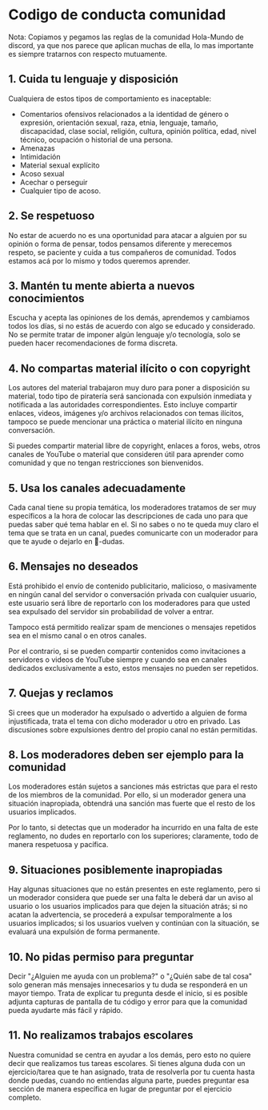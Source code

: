 # Codigo de conducta comunidad

Nota: Copiamos y pegamos las reglas de la comunidad Hola-Mundo de discord, ya que nos parece que aplican muchas de ella, lo mas importante es siempre tratarnos con respecto mutuamente.

## 1. Cuida tu lenguaje y disposición

Cualquiera de estos tipos de comportamiento es inaceptable:

- Comentarios ofensivos relacionados a la identidad de género o
expresión, orientación sexual, raza, etnia, lenguaje, tamaño,
discapacidad, clase social, religión, cultura, opinión política, edad,
nivel técnico, ocupación o historial de una persona.
- Amenazas
- Intimidación
- Material sexual explícito
- Acoso sexual
- Acechar o perseguir
- Cualquier tipo de acoso.

## 2. Se respetuoso

No estar de acuerdo no es una oportunidad para atacar a alguien por su opinión o forma de pensar, todos pensamos diferente y merecemos respeto, se paciente y cuida a tus compañeros de comunidad. Todos estamos acá por lo mismo y todos queremos aprender.

## 3. Mantén tu mente abierta a nuevos conocimientos

Escucha y acepta las opiniones de los demás, aprendemos y cambiamos todos los días, si no estás de acuerdo con algo se educado y considerado. No se permite tratar de imponer algún lenguaje y/o tecnología, solo se pueden hacer recomendaciones de forma discreta.

## 4. No compartas material ilícito o con copyright

Los autores del material trabajaron muy duro para poner a disposición su material, todo tipo de piratería será sancionada con expulsión inmediata y notificada a las autoridades correspondientes. Esto incluye compartir enlaces, videos, imágenes y/o archivos relacionados con temas ilícitos, tampoco se puede mencionar una práctica o material ilícito en ninguna conversación.

Si puedes compartir material libre de copyright, enlaces a foros, webs, otros canales de YouTube o material que consideren útil para aprender como comunidad y que no tengan restricciones son bienvenidos. 

## 5. Usa los canales adecuadamente

Cada canal tiene su propia temática, los moderadores tratamos de ser muy específicos a la hora de colocar las descripciones de cada uno para que puedas saber qué tema hablar en el. Si no sabes o no te queda muy claro el tema que se trata en un canal, puedes comunicarte con un moderador para que te ayude o dejarlo en 🤔-dudas.

## 6. Mensajes no deseados

Está prohibido el envío de contenido publicitario, malicioso, o masivamente en ningún canal del servidor o conversación privada con cualquier usuario, este usuario será libre de reportarlo con los moderadores para que usted sea expulsado del servidor sin probabilidad de volver a entrar.

Tampoco está permitido realizar spam de menciones o mensajes repetidos sea en el mismo canal o en otros canales.

Por el contrario, si se pueden compartir contenidos como invitaciones a servidores o videos de YouTube siempre y cuando sea en canales dedicados exclusivamente a esto, estos mensajes no pueden ser repetidos.

## 7. Quejas y reclamos

Si crees que un moderador ha expulsado o advertido a alguien de forma injustificada, trata el tema con dicho moderador u otro en privado. Las discusiones sobre expulsiones dentro del propio canal no están permitidas.

## 8. Los moderadores deben ser ejemplo para la comunidad

Los moderadores están sujetos a sanciones más estrictas que para el resto de los miembros de la comunidad. Por ello, si un moderador genera una situación inapropiada, obtendrá una sanción mas fuerte que el resto de los usuarios implicados.

Por lo tanto, si detectas que un moderador ha incurrido en una falta de este reglamento, no dudes en reportarlo con los superiores; claramente, todo de manera respetuosa y pacífica.

## 9. Situaciones posiblemente inapropiadas

Hay algunas situaciones que no están presentes en este reglamento, pero si un moderador considera que puede ser una falta le deberá dar un aviso al usuario o los usuarios implicados para que dejen la situación atrás; si no acatan la advertencia, se procederá a expulsar temporalmente a los usuarios implicados; si los usuarios vuelven y continúan con la situación, se evaluará una expulsión de forma permanente.

## 10. No pidas permiso para preguntar

Decir "¿Alguien me ayuda con un problema?" o "¿Quién sabe de tal cosa" solo generan más mensajes innecesarios y tu duda se responderá en un mayor tiempo. Trata de explicar tu pregunta desde el inicio, si es posible adjunta capturas de pantalla de tu código y error para que la comunidad pueda ayudarte más fácil y rápido.

## 11. No realizamos trabajos escolares

Nuestra comunidad se centra en ayudar a los demás, pero esto no quiere decir que realizamos tus tareas escolares. Si tienes alguna duda con un ejercicio/tarea que te han asignado, trata de resolverla por tu cuenta hasta donde puedas, cuando no entiendas alguna parte, puedes preguntar esa sección de manera específica en lugar de preguntar por el ejercicio completo. 

